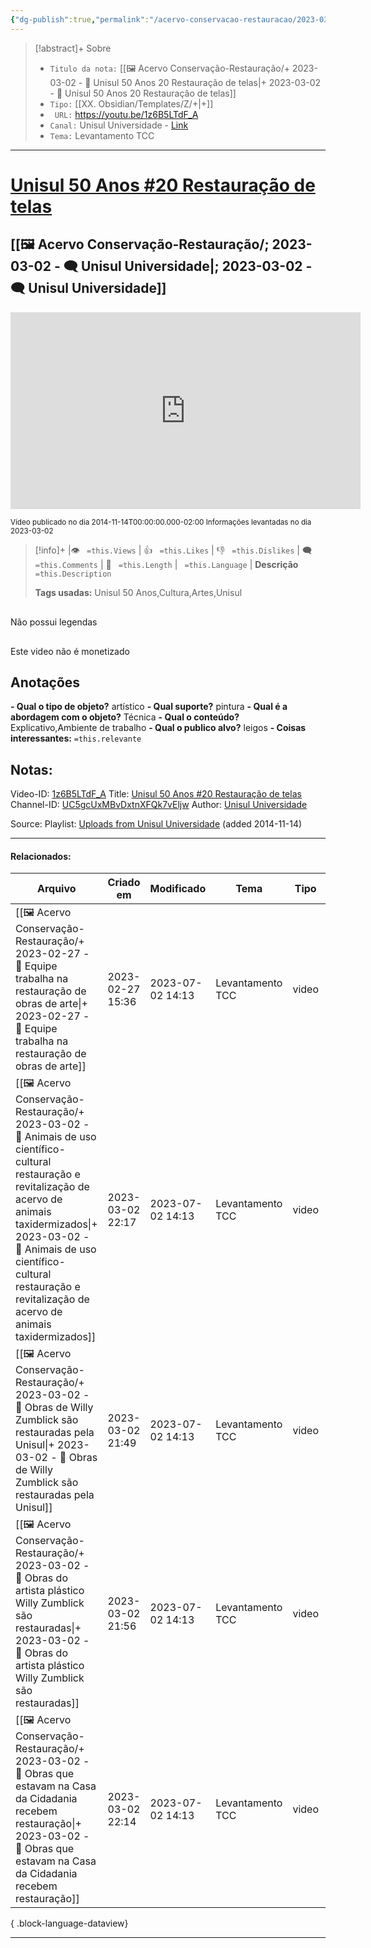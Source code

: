 ```yaml
---
{"dg-publish":true,"permalink":"/acervo-conservacao-restauracao/2023-03-02-unisul-50-anos-20-restauracao-de-telas/","tags":["🖼️/🎥️"]}
---
```



>[!abstract]+ Sobre
>- `Titulo da nota:`  [[🖼️ Acervo Conservação-Restauração/+ 2023-03-02   -  🎥️ Unisul 50 Anos 20 Restauração de telas\|+ 2023-03-02   -  🎥️ Unisul 50 Anos 20 Restauração de telas]]
>- `Tipo:`  [[XX. Obsidian/Templates/Z/+\|+]]
>- ` URL:`  https://youtu.be/1z6B5LTdF_A
>- `Canal:` Unisul Universidade - [Link](http://www.youtube.com/@cmunisul)
>- `Tema:`  Levantamento TCC
***

# [Unisul 50 Anos #20 Restauração de telas](https://youtu.be/1z6B5LTdF_A)
## [[🖼️ Acervo Conservação-Restauração/; 2023-03-02 - 🗨️ Unisul Universidade\|; 2023-03-02 - 🗨️ Unisul Universidade]]

<center><iframe width="560" height="315" src="https://www.youtube.com/embed/1z6B5LTdF_A" title="YouTube video player" frameborder="0" allow="accelerometer; autoplay; clipboard-write; encrypted-media; gyroscope; picture-in-picture" allowfullscreen></iframe></center>

<small> Vídeo publicado no dia 2014-11-14T00:00:00.000-02:00 </small> 
<small>Informações levantadas no dia 2023-03-02 </small>

>[!info]+ |👁️ ` =this.Views` | 👍 ` =this.Likes`  | 👎 ` =this.Dislikes` | 🗨️  ` =this.Comments` | 🎥️ ` =this.Length` | ` =this.Language` |
>**Descrição**
> ` =this.Description`
> 
> **Tags usadas:** Unisul 50 Anos,Cultura,Artes,Unisul


<p><span><div data-callout-metadata="" data-callout-fold="" data-callout="failure" class="callout node-insert-event"><div class="callout-title"><div class="callout-icon"><svg width="16" height="16"></svg></div><div class="callout-title-inner">Não possui legendas</div></div></div></span></p>

<p><span><div data-callout-metadata="" data-callout-fold="" data-callout="failure" class="callout node-insert-event"><div class="callout-title"><div class="callout-icon"><svg width="16" height="16"></svg></div><div class="callout-title-inner">Este video não é monetizado</div></div></div></span></p>




## Anotações
**- Qual o tipo de objeto?** 
	artístico
**- Qual suporte?**
	pintura
**- Qual é a abordagem com o objeto?**
	Técnica
**- Qual o conteúdo?**
	Explicativo,Ambiente de trabalho
**- Qual o publico alvo?**
	leigos
**- Coisas interessantes:**
	`=this.relevante`


## Notas:

Video-ID: <a target='_blank' href='https://youtu.be/1z6B5LTdF_A'>1z6B5LTdF_A</a>
Title: <a target='_blank' href='https://youtu.be/1z6B5LTdF_A'>Unisul 50 Anos #20 Restauração de telas</a>
Channel-ID: <a target='_blank' href='https://www.youtube.com/channel/UC5gcUxMBvDxtnXFQk7vEljw'>UC5gcUxMBvDxtnXFQk7vEljw</a>
Author: <a target='_blank' href='https://www.youtube.com/channel/UC5gcUxMBvDxtnXFQk7vEljw'>Unisul Universidade</a>

Source: Playlist: <a target='_blank' href='https://www.youtube.com/playlist?list=UU5gcUxMBvDxtnXFQk7vEljw'>Uploads from Unisul Universidade</a> (added 2014-11-14)


***
#### Relacionados:
| Arquivo                                                                                                                                                                                                                                                                                      | Criado em        | Modificado       | Tema             | Tipo  | Canal               |
| -------------------------------------------------------------------------------------------------------------------------------------------------------------------------------------------------------------------------------------------------------------------------------------------- | ---------------- | ---------------- | ---------------- | ----- | ------------------- |
| [[🖼️ Acervo Conservação-Restauração/+ 2023-02-27   -  🎥️ Equipe trabalha na restauração de obras de arte\|+ 2023-02-27   -  🎥️ Equipe trabalha na restauração de obras de arte]]                                                                                                       | 2023-02-27 15:36 | 2023-07-02 14:13 | Levantamento TCC | video | Unisul Universidade |
| [[🖼️ Acervo Conservação-Restauração/+ 2023-03-02   -  🎥️ Animais de uso científico-cultural restauração e revitalização de acervo de animais taxidermizados\|+ 2023-03-02   -  🎥️ Animais de uso científico-cultural restauração e revitalização de acervo de animais taxidermizados]] | 2023-03-02 22:17 | 2023-07-02 14:13 | Levantamento TCC | video | Unisul Universidade |
| [[🖼️ Acervo Conservação-Restauração/+ 2023-03-02   -  🎥️ Obras de Willy Zumblick são restauradas pela Unisul\|+ 2023-03-02   -  🎥️ Obras de Willy Zumblick são restauradas pela Unisul]]                                                                                               | 2023-03-02 21:49 | 2023-07-02 14:13 | Levantamento TCC | video | Unisul Universidade |
| [[🖼️ Acervo Conservação-Restauração/+ 2023-03-02   -  🎥️ Obras do artista plástico Willy Zumblick são restauradas\|+ 2023-03-02   -  🎥️ Obras do artista plástico Willy Zumblick são restauradas]]                                                                                     | 2023-03-02 21:56 | 2023-07-02 14:13 | Levantamento TCC | video | Unisul Universidade |
| [[🖼️ Acervo Conservação-Restauração/+ 2023-03-02   -  🎥️ Obras que estavam na Casa da Cidadania recebem restauração\|+ 2023-03-02   -  🎥️ Obras que estavam na Casa da Cidadania recebem restauração]]                                                                                 | 2023-03-02 22:14 | 2023-07-02 14:13 | Levantamento TCC | video | Unisul Universidade |

{ .block-language-dataview}
***